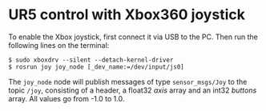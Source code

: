 # UR5 control with Xbox360 joystick

To enable the Xbox joystick, first connect it via USB to the PC. Then run the following lines on the terminal:

	$ sudo xboxdrv --silent --detach-kernel-driver
	$ rosrun joy joy_node [_dev_name:=/dev/input/js0]

The `joy_node` node will publish messages of type `sensor_msgs/Joy` to the topic `/joy`, consisting of a header, a float32 *axis* array and an int32 *buttons* array. All values go from -1.0 to 1.0.
